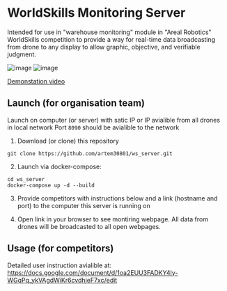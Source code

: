 # WorldSkills Monitoring Server
Intended for use in "warehouse monitoring" module in "Areal Robotics" WorldSkills competition to provide a way for real-time data broadcasting from drone to any display to allow graphic, objective, and verifiable judgment.

![image](https://user-images.githubusercontent.com/38689676/164006424-eedd9f18-f6dd-4687-bd42-332ca58ff386.png)
![image](https://user-images.githubusercontent.com/38689676/164007070-58643469-8b79-468b-898e-83b6dbc730cf.png)

[Demonstation video](https://youtu.be/LIdvWNz821E?t=26393)

## Launch (for organisation team)
Launch on computer (or server) with satic IP or IP avialible from all drones in local network
Port `8090` should be avialible to the network

1) Download (or clone) this repository
```
git clone https://github.com/artem30801/ws_server.git
```
2) Launch via docker-compose:
```
cd ws_server
docker-compose up -d --build
```
3) Provide competitors with instructions below and a link (hostname and port) to the computer this server is running on

4) Open link in your browser to see montiring webpage. All data from drones will be broadcasted to all open webpages.

## Usage (for competitors)
Detailed user instruction avialible at:
https://docs.google.com/document/d/1oa2EUU3FADKY4ly-WGqPq_ykVAgdWiKr6cvdhjeF7xc/edit
